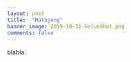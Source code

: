 ```yaml
---
layout: post
title:  "Mathjong"
banner_image: 2015-10-31-SolusShot.png
comments: false
---
```


blabla.